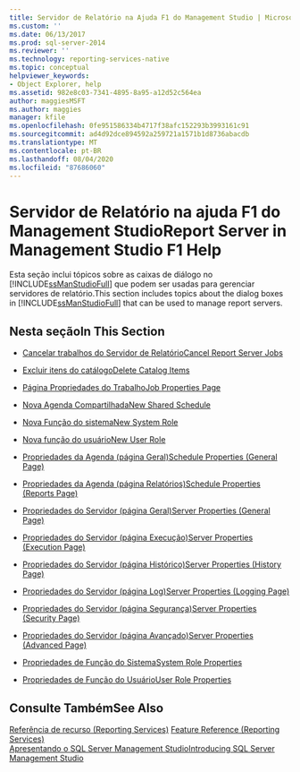 ```yaml
---
title: Servidor de Relatório na Ajuda F1 do Management Studio | Microsoft Docs
ms.custom: ''
ms.date: 06/13/2017
ms.prod: sql-server-2014
ms.reviewer: ''
ms.technology: reporting-services-native
ms.topic: conceptual
helpviewer_keywords:
- Object Explorer, help
ms.assetid: 982e8c03-7341-4895-8a95-a12d52c564ea
author: maggiesMSFT
ms.author: maggies
manager: kfile
ms.openlocfilehash: 0fe951586334b4717f38afc152293b3993161c91
ms.sourcegitcommit: ad4d92dce894592a259721a1571b1d8736abacdb
ms.translationtype: MT
ms.contentlocale: pt-BR
ms.lasthandoff: 08/04/2020
ms.locfileid: "87686060"
---
```

# <a name="report-server-in-management-studio-f1-help"></a><span data-ttu-id="fc2ea-102">Servidor de Relatório na ajuda F1 do Management Studio</span><span class="sxs-lookup"><span data-stu-id="fc2ea-102">Report Server in Management Studio F1 Help</span></span>
  <span data-ttu-id="fc2ea-103">Esta seção inclui tópicos sobre as caixas de diálogo no [!INCLUDE[ssManStudioFull](../../includes/ssmanstudiofull-md.md)] que podem ser usadas para gerenciar servidores de relatório.</span><span class="sxs-lookup"><span data-stu-id="fc2ea-103">This section includes topics about the dialog boxes in [!INCLUDE[ssManStudioFull](../../includes/ssmanstudiofull-md.md)] that can be used to manage report servers.</span></span>  
  
## <a name="in-this-section"></a><span data-ttu-id="fc2ea-104">Nesta seção</span><span class="sxs-lookup"><span data-stu-id="fc2ea-104">In This Section</span></span>  
  
-   [<span data-ttu-id="fc2ea-105">Cancelar trabalhos do Servidor de Relatório</span><span class="sxs-lookup"><span data-stu-id="fc2ea-105">Cancel Report Server Jobs</span></span>](cancel-report-server-jobs-management-studio.md)  
  
-   [<span data-ttu-id="fc2ea-106">Excluir itens do catálogo</span><span class="sxs-lookup"><span data-stu-id="fc2ea-106">Delete Catalog Items</span></span>](delete-catalog-items-management-studio.md)  
  
-   [<span data-ttu-id="fc2ea-107">Página Propriedades do Trabalho</span><span class="sxs-lookup"><span data-stu-id="fc2ea-107">Job Properties Page</span></span>](job-properties-management-studio.md)  
  
-   [<span data-ttu-id="fc2ea-108">Nova Agenda Compartilhada</span><span class="sxs-lookup"><span data-stu-id="fc2ea-108">New Shared Schedule</span></span>](new-shared-schedule-management-studio.md)  
  
-   [<span data-ttu-id="fc2ea-109">Nova Função do sistema</span><span class="sxs-lookup"><span data-stu-id="fc2ea-109">New System Role</span></span>](new-system-role-management-studio.md)  
  
-   [<span data-ttu-id="fc2ea-110">Nova função do usuário</span><span class="sxs-lookup"><span data-stu-id="fc2ea-110">New User Role</span></span>](new-user-role-management-studio.md)  
  
-   [<span data-ttu-id="fc2ea-111">Propriedades da Agenda (página Geral)</span><span class="sxs-lookup"><span data-stu-id="fc2ea-111">Schedule Properties (General Page)</span></span>](schedule-properties-general-page.md)  
  
-   [<span data-ttu-id="fc2ea-112">Propriedades da Agenda (página Relatórios)</span><span class="sxs-lookup"><span data-stu-id="fc2ea-112">Schedule Properties (Reports Page)</span></span>](schedule-properties-reports-page.md)  
  
-   [<span data-ttu-id="fc2ea-113">Propriedades do Servidor (página Geral)</span><span class="sxs-lookup"><span data-stu-id="fc2ea-113">Server Properties (General Page)</span></span>](report-server-properties-general-page.md)  
  
-   [<span data-ttu-id="fc2ea-114">Propriedades do Servidor (página Execução)</span><span class="sxs-lookup"><span data-stu-id="fc2ea-114">Server Properties (Execution Page)</span></span>](server-properties-execution-page.md)  
  
-   [<span data-ttu-id="fc2ea-115">Propriedades do Servidor (página Histórico)</span><span class="sxs-lookup"><span data-stu-id="fc2ea-115">Server Properties (History Page)</span></span>](server-properties-history-page.md)  
  
-   [<span data-ttu-id="fc2ea-116">Propriedades do Servidor (página Log)</span><span class="sxs-lookup"><span data-stu-id="fc2ea-116">Server Properties (Logging Page)</span></span>](server-properties-logging-page.md)  
  
-   [<span data-ttu-id="fc2ea-117">Propriedades do Servidor (página Segurança)</span><span class="sxs-lookup"><span data-stu-id="fc2ea-117">Server Properties (Security Page)</span></span>](server-properties-security-page-reporting-services.md)  
  
-   [<span data-ttu-id="fc2ea-118">Propriedades do Servidor (página Avançado)</span><span class="sxs-lookup"><span data-stu-id="fc2ea-118">Server Properties (Advanced Page)</span></span>](server-properties-advanced-page-reporting-services.md)  
  
-   [<span data-ttu-id="fc2ea-119">Propriedades de Função do Sistema</span><span class="sxs-lookup"><span data-stu-id="fc2ea-119">System Role Properties</span></span>](system-role-properties-management-studio.md)  
  
-   [<span data-ttu-id="fc2ea-120">Propriedades de Função do Usuário</span><span class="sxs-lookup"><span data-stu-id="fc2ea-120">User Role Properties</span></span>](user-role-properties-management-studio.md)  
  
## <a name="see-also"></a><span data-ttu-id="fc2ea-121">Consulte Também</span><span class="sxs-lookup"><span data-stu-id="fc2ea-121">See Also</span></span>  
 <span data-ttu-id="fc2ea-122">[Referência de recurso (Reporting Services)](../feature-reference-reporting-services.md) </span><span class="sxs-lookup"><span data-stu-id="fc2ea-122">[Feature Reference (Reporting Services)](../feature-reference-reporting-services.md) </span></span>  
 [<span data-ttu-id="fc2ea-123">Apresentando o SQL Server Management Studio</span><span class="sxs-lookup"><span data-stu-id="fc2ea-123">Introducing SQL Server Management Studio</span></span>](../../ssms/sql-server-management-studio-ssms.md)  
  
  
